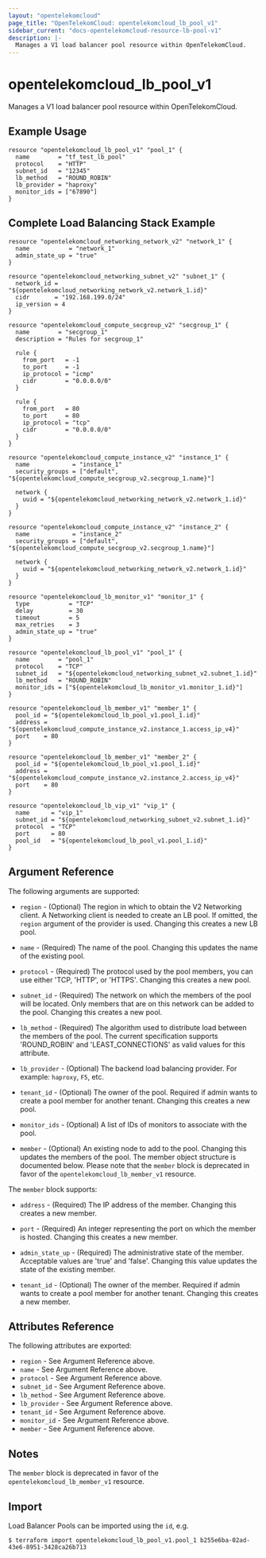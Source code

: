 ```yaml
---
layout: "opentelekomcloud"
page_title: "OpenTelekomCloud: opentelekomcloud_lb_pool_v1"
sidebar_current: "docs-opentelekomcloud-resource-lb-pool-v1"
description: |-
  Manages a V1 load balancer pool resource within OpenTelekomCloud.
---
```


# opentelekomcloud\_lb\_pool_v1

Manages a V1 load balancer pool resource within OpenTelekomCloud.

## Example Usage

```hcl
resource "opentelekomcloud_lb_pool_v1" "pool_1" {
  name        = "tf_test_lb_pool"
  protocol    = "HTTP"
  subnet_id   = "12345"
  lb_method   = "ROUND_ROBIN"
  lb_provider = "haproxy"
  monitor_ids = ["67890"]
}
```

## Complete Load Balancing Stack Example

```
resource "opentelekomcloud_networking_network_v2" "network_1" {
  name           = "network_1"
  admin_state_up = "true"
}

resource "opentelekomcloud_networking_subnet_v2" "subnet_1" {
  network_id = "${opentelekomcloud_networking_network_v2.network_1.id}"
  cidr       = "192.168.199.0/24"
  ip_version = 4
}

resource "opentelekomcloud_compute_secgroup_v2" "secgroup_1" {
  name        = "secgroup_1"
  description = "Rules for secgroup_1"

  rule {
    from_port   = -1
    to_port     = -1
    ip_protocol = "icmp"
    cidr        = "0.0.0.0/0"
  }

  rule {
    from_port   = 80
    to_port     = 80
    ip_protocol = "tcp"
    cidr        = "0.0.0.0/0"
  }
}

resource "opentelekomcloud_compute_instance_v2" "instance_1" {
  name            = "instance_1"
  security_groups = ["default", "${opentelekomcloud_compute_secgroup_v2.secgroup_1.name}"]

  network {
    uuid = "${opentelekomcloud_networking_network_v2.network_1.id}"
  }
}

resource "opentelekomcloud_compute_instance_v2" "instance_2" {
  name            = "instance_2"
  security_groups = ["default", "${opentelekomcloud_compute_secgroup_v2.secgroup_1.name}"]

  network {
    uuid = "${opentelekomcloud_networking_network_v2.network_1.id}"
  }
}

resource "opentelekomcloud_lb_monitor_v1" "monitor_1" {
  type           = "TCP"
  delay          = 30
  timeout        = 5
  max_retries    = 3
  admin_state_up = "true"
}

resource "opentelekomcloud_lb_pool_v1" "pool_1" {
  name        = "pool_1"
  protocol    = "TCP"
  subnet_id   = "${opentelekomcloud_networking_subnet_v2.subnet_1.id}"
  lb_method   = "ROUND_ROBIN"
  monitor_ids = ["${opentelekomcloud_lb_monitor_v1.monitor_1.id}"]
}

resource "opentelekomcloud_lb_member_v1" "member_1" {
  pool_id = "${opentelekomcloud_lb_pool_v1.pool_1.id}"
  address = "${opentelekomcloud_compute_instance_v2.instance_1.access_ip_v4}"
  port    = 80
}

resource "opentelekomcloud_lb_member_v1" "member_2" {
  pool_id = "${opentelekomcloud_lb_pool_v1.pool_1.id}"
  address = "${opentelekomcloud_compute_instance_v2.instance_2.access_ip_v4}"
  port    = 80
}

resource "opentelekomcloud_lb_vip_v1" "vip_1" {
  name      = "vip_1"
  subnet_id = "${opentelekomcloud_networking_subnet_v2.subnet_1.id}"
  protocol  = "TCP"
  port      = 80
  pool_id   = "${opentelekomcloud_lb_pool_v1.pool_1.id}"
}
```

## Argument Reference

The following arguments are supported:

* `region` - (Optional) The region in which to obtain the V2 Networking client.
    A Networking client is needed to create an LB pool. If omitted, the
    `region` argument of the provider is used. Changing this creates a new
    LB pool.

* `name` - (Required) The name of the pool. Changing this updates the name of
    the existing pool.

* `protocol` - (Required)  The protocol used by the pool members, you can use
  either 'TCP, 'HTTP', or 'HTTPS'. Changing this creates a new pool.

* `subnet_id` - (Required) The network on which the members of the pool will be
    located. Only members that are on this network can be added to the pool.
    Changing this creates a new pool.

* `lb_method` - (Required) The algorithm used to distribute load between the
    members of the pool. The current specification supports 'ROUND_ROBIN' and
    'LEAST_CONNECTIONS' as valid values for this attribute.

* `lb_provider` - (Optional) The backend load balancing provider. For example:
    `haproxy`, `F5`, etc.

* `tenant_id` - (Optional) The owner of the pool. Required if admin wants to
    create a pool member for another tenant. Changing this creates a new pool.

* `monitor_ids` - (Optional) A list of IDs of monitors to associate with the
    pool.

* `member` - (Optional) An existing node to add to the pool. Changing this
    updates the members of the pool. The member object structure is documented
    below. Please note that the `member` block is deprecated in favor of the
    `opentelekomcloud_lb_member_v1` resource.

The `member` block supports:

* `address` - (Required) The IP address of the member. Changing this creates a
new member.

* `port` - (Required) An integer representing the port on which the member is
hosted. Changing this creates a new member.

* `admin_state_up` - (Required) The administrative state of the member.
Acceptable values are 'true' and 'false'. Changing this value updates the
state of the existing member.

* `tenant_id` - (Optional) The owner of the member. Required if admin wants to
create a pool member for another tenant. Changing this creates a new member.

## Attributes Reference

The following attributes are exported:

* `region` - See Argument Reference above.
* `name` - See Argument Reference above.
* `protocol` - See Argument Reference above.
* `subnet_id` - See Argument Reference above.
* `lb_method` - See Argument Reference above.
* `lb_provider` - See Argument Reference above.
* `tenant_id` - See Argument Reference above.
* `monitor_id` - See Argument Reference above.
* `member` - See Argument Reference above.

## Notes

The `member` block is deprecated in favor of the `opentelekomcloud_lb_member_v1` resource.

## Import

Load Balancer Pools can be imported using the `id`, e.g.

```
$ terraform import opentelekomcloud_lb_pool_v1.pool_1 b255e6ba-02ad-43e6-8951-3428ca26b713
```
